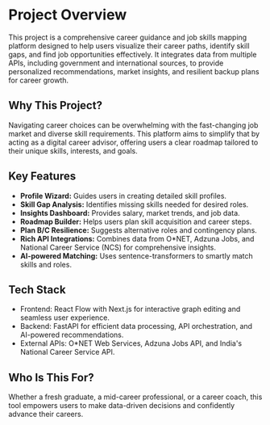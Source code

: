 # Project Overview
This project is a comprehensive career guidance and job skills mapping platform designed to help users visualize their career paths, identify skill gaps, and find job opportunities effectively. It integrates data from multiple APIs, including government and international sources, to provide personalized recommendations, market insights, and resilient backup plans for career growth.

## Why This Project?
Navigating career choices can be overwhelming with the fast-changing job market and diverse skill requirements. This platform aims to simplify that by acting as a digital career advisor, offering users a clear roadmap tailored to their unique skills, interests, and goals.

## Key Features
- **Profile Wizard:** Guides users in creating detailed skill profiles.
- **Skill Gap Analysis:** Identifies missing skills needed for desired roles.
- **Insights Dashboard:** Provides salary, market trends, and job data.
- **Roadmap Builder:** Helps users plan skill acquisition and career steps.
- **Plan B/C Resilience:** Suggests alternative roles and contingency plans.
- **Rich API Integrations:** Combines data from O*NET, Adzuna Jobs, and National Career Service (NCS) for comprehensive insights.
- **AI-powered Matching:** Uses sentence-transformers to smartly match skills and roles.

## Tech Stack
- Frontend: React Flow with Next.js for interactive graph editing and seamless user experience.
- Backend: FastAPI for efficient data processing, API orchestration, and AI-powered recommendations.
- External APIs: O*NET Web Services, Adzuna Jobs API, and India's National Career Service API.

## Who Is This For?
Whether a fresh graduate, a mid-career professional, or a career coach, this tool empowers users to make data-driven decisions and confidently advance their careers.
